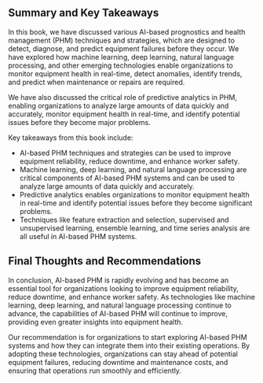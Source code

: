 
Summary and Key Takeaways
-------------------------

In this book, we have discussed various AI-based prognostics and health management (PHM) techniques and strategies, which are designed to detect, diagnose, and predict equipment failures before they occur. We have explored how machine learning, deep learning, natural language processing, and other emerging technologies enable organizations to monitor equipment health in real-time, detect anomalies, identify trends, and predict when maintenance or repairs are required.

We have also discussed the critical role of predictive analytics in PHM, enabling organizations to analyze large amounts of data quickly and accurately, monitor equipment health in real-time, and identify potential issues before they become major problems.

Key takeaways from this book include:

* AI-based PHM techniques and strategies can be used to improve equipment reliability, reduce downtime, and enhance worker safety.
* Machine learning, deep learning, and natural language processing are critical components of AI-based PHM systems and can be used to analyze large amounts of data quickly and accurately.
* Predictive analytics enables organizations to monitor equipment health in real-time and identify potential issues before they become significant problems.
* Techniques like feature extraction and selection, supervised and unsupervised learning, ensemble learning, and time series analysis are all useful in AI-based PHM systems.

Final Thoughts and Recommendations
----------------------------------

In conclusion, AI-based PHM is rapidly evolving and has become an essential tool for organizations looking to improve equipment reliability, reduce downtime, and enhance worker safety. As technologies like machine learning, deep learning, and natural language processing continue to advance, the capabilities of AI-based PHM will continue to improve, providing even greater insights into equipment health.

Our recommendation is for organizations to start exploring AI-based PHM systems and how they can integrate them into their existing operations. By adopting these technologies, organizations can stay ahead of potential equipment failures, reducing downtime and maintenance costs, and ensuring that operations run smoothly and efficiently.